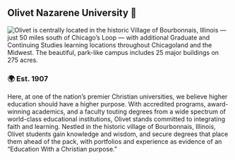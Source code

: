 ## Olivet Nazarene University 👋

![Olivet is centrally located in the historic Village of Bourbonnais, Illinois — just 50 miles south of Chicago’s Loop — with additional Graduate and Continuing Studies learning locations throughout Chicagoland and the Midwest. The beautiful, park-like campus includes 25 major buildings on 275 acres.](https://user-images.githubusercontent.com/9890773/211050763-50849768-bebe-4802-98ed-618cd47f61e1.jpg)

### 🌍 Est. 1907

Here, at one of the nation’s premier Christian universities, we believe higher education should have a higher purpose. With accredited programs, award-winning academics, and a faculty touting degrees from a wide spectrum of world-class educational institutions, Olivet stands committed to integrating faith and learning. Nestled in the historic village of Bourbonnais, Illinois, Olivet students gain knowledge and wisdom, and secure degrees that place them ahead of the pack, with portfolios and experience as evidence of an “Education With a Christian purpose.”
